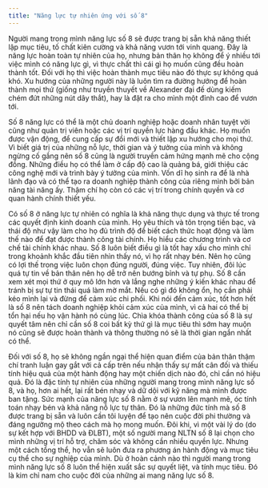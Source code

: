 ```yaml
---
title: "Năng lực tự nhiên ứng với số 8"
---
```

Người mang trong mình năng lực số 8 sẽ được trang bị sẵn khả năng thiết lập mục tiêu, tố chất kiên cường và khả năng vươn tới vinh quang. Đây là năng lực hoàn toàn tự nhiên của họ, nhưng bản thân họ không để ý nhiều tới việc mình có năng lực gì, vì thực chất thì cái gì họ muốn cũng đều hoàn thành tốt. Đối với họ thì việc hoàn thành mục tiêu nào đó thực sự không quá khó. Xu hướng của những người này là luôn tìm ra đường hướng để hoàn thành mọi thứ (giống như truyền thuyết về Alexander đại đế dùng kiếm chém đứt những nút dây thắt), hay là đặt ra cho mình một đỉnh cao để vươn tới.

 Số 8 năng lực có thể là một chủ doanh nghiệp hoặc doanh nhân tuyệt vời cũng như quản trị viên hoặc các vị trí quyền lực hàng đầu khác. Họ muốn được vận động, để cung cấp sự đổi mới và thiết lập xu hướng cho mọi thứ. Vì biết giá trị của những nỗ lực, thời gian và ý tưởng của mình và không ngừng cố gắng nên số 8 cũng là người truyền cảm hứng mạnh mẽ cho cộng đồng. Những điều họ có thể làm ở cấp độ cao là quảng bá, giới thiệu các công nghệ mới và trình bày ý tưởng của mình. Vốn dĩ họ sinh ra để là nhà lãnh đạo và có thể tạo ra doanh nghiệp thành công của riêng mình bởi bản năng tài năng ấy. Thậm chí họ còn có các vị trí trong chính quyền và cơ quan hành chính thiết yếu. 

Có số 8 ở năng lực tự nhiên có nghĩa là khả năng thực dụng và thực tế trong các quyết định kinh doanh của mình. Họ yêu thích và tôn trọng tiền bạc, và thái độ như vậy làm cho họ đủ trình độ để biết cách thức hoạt động và làm thế nào để đạt được thành công tài chính. Họ hiểu các chương trình và cơ chế tài chính khác nhau. Số 8 luôn biết điều gì là tốt hay xấu cho mình chỉ trong khoảnh khắc đầu tiên nhìn thấy nó, vì họ rất nhạy bén. Nên họ cũng có lợi thế trong việc luôn chọn đúng người, đúng việc. Tuy nhiên, đôi lúc quá tự tin về bản thân nên họ dễ trở nên bướng bỉnh và tự phụ. Số 8 cần xem xét mọi thứ ở quy mô lớn hơn và lắng nghe những ý kiến khác nhau để tránh bị sự tự tin thái quá làm mờ mắt. Nếu có gì đó không ổn, họ cần phải kéo mình lại và đừng để cảm xúc chi phối. Khi nói đến cảm xúc, tốt hơn hết là số 8 nên tách doanh nghiệp khỏi cảm xúc của mình, vì cả hai có thể bị tổn hại nếu họ vận hành nó cùng lúc. Chìa khóa thành công của số 8 là sự quyết tâm nên chỉ cần số 8 coi bất kỳ thứ gì là mục tiêu thì sớm hay muộn nó cũng sẽ được hoàn thành và thông thường nó sẽ là thời gian ngắn nhất có thể.  

Đối với số 8, họ sẽ không ngần ngại thể hiện quan điểm của bản thân thậm chí tranh luận gay gắt với cả cấp trên nếu nhận thấy sự mất cân đối và thiếu tính hiệu quả của một hành động hay một chiến dịch nào đó, chỉ cần nó hiệu quả. Đó là đặc tính tự nhiên của những người mang trong mình năng lực số 8, và họ, hơn ai hết, lại rất bén nhạy và dữ dội với kỹ năng mà mình được ban tặng. Sức mạnh của năng lực số 8 nằm ở sự vươn lên mạnh mẽ, óc tính toán nhạy bén và khả năng nỗ lực tự thân. Đó là những đức tính mà số 8 được trang bị sẵn và luôn cần tôi luyện để tạo nên cuộc đời phi thường và đáng ngưỡng mộ theo cách mà họ mong muốn. 
Đôi khi, vì một vài lý do (do sự kết hợp với BHDD và ĐLBT), một số người mang NLTN số 8 lại chọn cho mình những vị trí hỗ trợ, chăm sóc và không cần nhiều quyền lực. Nhưng một cách tổng thể, họ vẫn sẽ luôn đưa ra phương án hành động và mục tiêu cụ thể cho sự nghiệp của mình. Dù ở hoàn cảnh nào thì người mang trong mình năng lực số 8 luôn thể hiện xuất sắc sự quyết liệt, và tính mục tiêu. Đó là kim chỉ nam cho cuộc đời của những ai mang năng lực số 8.
